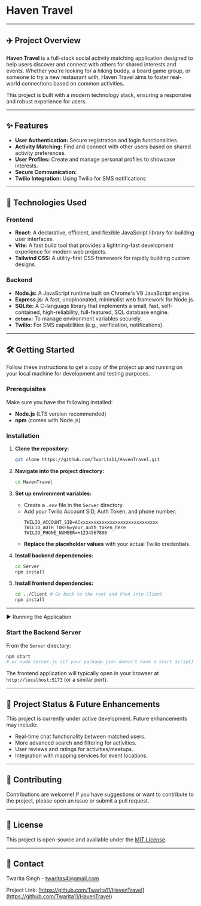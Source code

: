 # Haven Travel

---

## ✈️ Project Overview

**Haven Travel** is a full-stack social activity matching application designed to help users discover and connect with others for shared interests and events. Whether you're looking for a hiking buddy, a board game group, or someone to try a new restaurant with, Haven Travel aims to foster real-world connections based on common activities.

This project is built with a modern technology stack, ensuring a responsive and robust experience for users.

---

## ✨ Features

* **User Authentication:** Secure registration and login functionalities.
* **Activity Matching:** Find and connect with other users based on shared activity preferences.
* **User Profiles:** Create and manage personal profiles to showcase interests.
* **Secure Communication:** 
* **Twilio Integration:** Using Twilio for SMS notifications

---

## 🚀 Technologies Used

### Frontend

* **React:** A declarative, efficient, and flexible JavaScript library for building user interfaces.
* **Vite:** A fast build tool that provides a lightning-fast development experience for modern web projects.
* **Tailwind CSS:** A utility-first CSS framework for rapidly building custom designs.

### Backend

* **Node.js:** A JavaScript runtime built on Chrome's V8 JavaScript engine.
* **Express.js:** A fast, unopinonated, minimalist web framework for Node.js.
* **SQLite:** A C-language library that implements a small, fast, self-contained, high-reliability, full-featured, SQL database engine.
* **`dotenv`:** To manage environment variables securely.
* **Twilio:** For SMS capabilities (e.g., verification, notifications).

---

## 🛠️ Getting Started

Follow these instructions to get a copy of the project up and running on your local machine for development and testing purposes.

### Prerequisites

Make sure you have the following installed:

* **Node.js** (LTS version recommended)
* **npm** (comes with Node.js)

### Installation

1.  **Clone the repository:**
    ```bash
    git clone https://github.com/Twarita11/HavenTravel.git
    ```
2.  **Navigate into the project directory:**
    ```bash
    cd HavenTravel
    ```
3.  **Set up environment variables:**
    * Create a `.env` file in the `Server` directory.
    * Add your Twilio Account SID, Auth Token, and phone number:
        ```dotenv
        TWILIO_ACCOUNT_SID=ACxxxxxxxxxxxxxxxxxxxxxxxxxxxxx
        TWILIO_AUTH_TOKEN=your_auth_token_here
        TWILIO_PHONE_NUMBER=+1234567890
        ```
    * **Replace the placeholder values** with your actual Twilio credentials.

4.  **Install backend dependencies:**
    ```bash
    cd Server
    npm install
    ```
5.  **Install frontend dependencies:**
    ```bash
    cd ../Client # Go back to the root and then into Client
    npm install
    ```

---

▶️ Running the Application

### Start the Backend Server

From the `Server` directory:
```bash
npm start
# or node server.js (if your package.json doesn't have a start script)
```
The frontend application will typically open in your browser at `http://localhost:5173` (or a similar port).

---

## 🚧 Project Status & Future Enhancements

This project is currently under active development. Future enhancements may include:

* Real-time chat functionality between matched users.
* More advanced search and filtering for activities.
* User reviews and ratings for activities/meetups.
* Integration with mapping services for event locations.

---

## 🤝 Contributing

Contributions are welcome! If you have suggestions or want to contribute to the project, please open an issue or submit a pull request.

---

## 📄 License

This project is open-source and available under the [MIT License](https://opensource.org/licenses/MIT).

---

## 📧 Contact

Twarita Singh - twaritas4@gmail.com

Project Link: [https://github.com/Twarita11/HavenTravel](https://github.com/Twarita11/HavenTravel)
